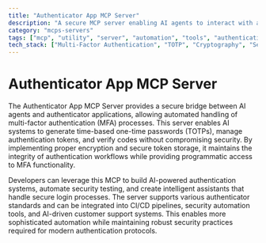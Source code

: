 ```yaml
---
title: "Authenticator App MCP Server"
description: "A secure MCP server enabling AI agents to interact with authenticator apps for multi-factor authentication workflows."
category: "mcps-servers"
tags: ["mcp", "utility", "server", "automation", "tools", "authentication"]
tech_stack: ["Multi-Factor Authentication", "TOTP", "Cryptography", "Security Automation", "AI Agents"]
---
```


# Authenticator App MCP Server

The Authenticator App MCP Server provides a secure bridge between AI agents and authenticator applications, allowing automated handling of multi-factor authentication (MFA) processes. This server enables AI systems to generate time-based one-time passwords (TOTPs), manage authentication tokens, and verify codes without compromising security. By implementing proper encryption and secure token storage, it maintains the integrity of authentication workflows while providing programmatic access to MFA functionality.

Developers can leverage this MCP to build AI-powered authentication systems, automate security testing, and create intelligent assistants that handle secure login processes. The server supports various authenticator standards and can be integrated into CI/CD pipelines, security automation tools, and AI-driven customer support systems. This enables more sophisticated automation while maintaining robust security practices required for modern authentication protocols.
